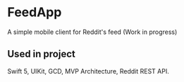# FeedApp
A simple mobile client for Reddit's feed (Work in progress)
## Used in project
Swift 5, UIKit, GCD, MVP Architecture, Reddit REST API.
